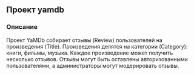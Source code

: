 ## Проект yamdb

### Описание

Проект YaMDb собирает отзывы (Review) пользователей на произведения (Title). Произведения делятся на категории (Category): книги, фильмы, музыка. Каждое произведение может получить несколько отзывов. Отзывы могут быть оставлены авторизованными пользователями, а администраторы могут модерировать отзывы.